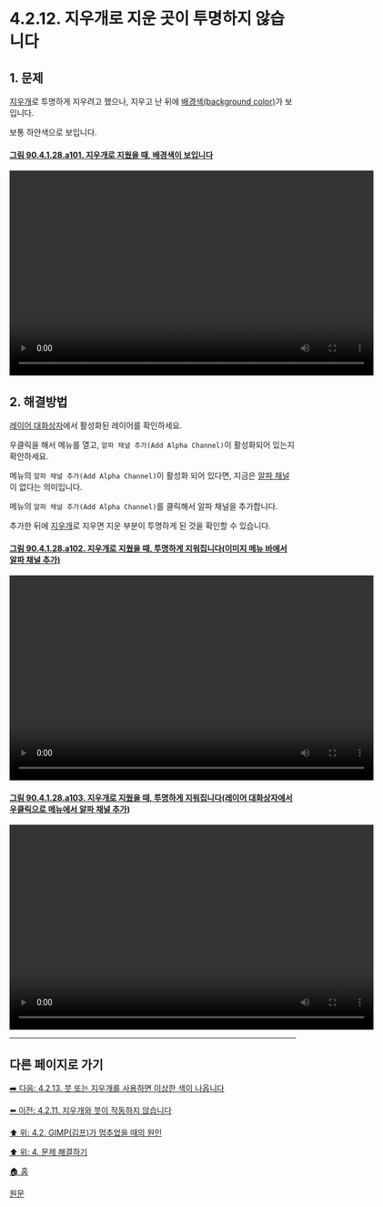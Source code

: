 # 4.2.12. 지우개로 지운 곳이 투명하지 않습니다

<a id="04-02-12-s1"></a>

## 1. 문제
[지우개](./14-03-09-00-eraser.md)로 투명하게 지우려고 했으나, 지우고 난 뒤에 [배경색(background color)](./19-glossaryx-background_color.md)가 보입니다.

보통 하얀색으로 보입니다.

<a id="90-04-01-28-a101"></a>

#### [그림 90.4.1.28.a101. 지우개로 지웠을 때, 배경색이 보입니다](./90-04-0001-028-eraser.md#90-04-01-28-a101)
<video controls="controls" width="640" height="360" environment="MacOS:Sonoma 14.2.1 GIMP 2.10.36" src="https://github.com/wonder13662/gimp/assets/15767104/7fb6a549-876d-4ef0-8508-214c418da6bd"></video>

<a id="04-02-12-s2"></a>

## 2. 해결방법
[레이어 대화상자](./15-02-01-00-layers_dialog.md)에서 활성화된 레이어를 확인하세요.

우클릭을 해서 메뉴를 열고, `알파 채널 추가(Add Alpha Channel)`이 활성화되어 있는지 확안하세요. 

메뉴의 `알파 채널 추가(Add Alpha Channel)`이 활성화 되어 있다면, 지금은 [알파 채널](./19-glossaryx-alpha_channel.md)이 없다는 의미입니다. 

메뉴의 `알파 채널 추가(Add Alpha Channel)`를 클릭해서 알파 채널을 추가합니다.

추가한 뒤에 [지우개](./14-03-09-00-eraser.md)로 지우면 지운 부분이 투명하게 된 것을 확인할 수 있습니다.

<a id="90-04-01-28-a102"></a>

#### [그림 90.4.1.28.a102. 지우개로 지웠을 때, 투명하게 지워집니다(이미지 메뉴 바에서 알파 채널 추가)](./90-04-0001-028-eraser.md#90-04-01-28-a102)
<video controls="controls" width="640" height="360" environment="MacOS:Sonoma 14.2.1 GIMP 2.10.36" src="https://github.com/wonder13662/gimp/assets/15767104/501d4580-63b1-467c-8690-f38802030a4a"></video>

<a id="90-04-01-28-a103"></a>

#### [그림 90.4.1.28.a103. 지우개로 지웠을 때, 투명하게 지워집니다(레이어 대화상자에서 우클릭으로 메뉴에서 알파 채널 추가)](./90-04-0001-028-eraser.md#90-04-01-28-a103)
<video controls="controls" width="640" height="360" environment="MacOS:Sonoma 14.2.1 GIMP 2.10.36" src="https://github.com/wonder13662/gimp/assets/15767104/b8e473df-9a9c-42ad-a39e-74257fd1d1db"></video>

***

## 다른 페이지로 가기

[➡️ 다음: 4.2.13. 붓 또는 지우개를 사용하면 이상한 색이 나옵니다](./04-02-13-unexpected-colors-when-trying-to-use-a-brush-or-eraser.md)

[⬅️ 이전: 4.2.11. 지우개와 붓이 작동하지 않습니다](./04-02-11-eraser-and-brushes-no-longer-work.md)

[⬆️ 위: 4.2. GIMP(김프)가 멈추었을 때의 원인](./04-02-00-common-causes-of-gimp-non-responsiveness.md)

[⬆️ 위: 4. 문제 해결하기](./04-00-what-to-do-if-you-are-stuck.md)

[🏠 홈](./00-home.md)

[원문](https://docs.gimp.org/2.10/ko/gimp-stuck-no-alpha-channel.html)
